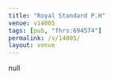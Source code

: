 ```yaml
---
title: "Royal Standard P.H"
venue: v14005
tags: [pub, "fhrs:694574"]
permalink: /v/14005/
layout: venue
---
```

null